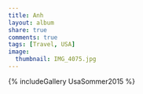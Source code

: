 ```yaml
---
title: Anh
layout: album
share: true
comments: true
tags: [Travel, USA]
image:
  thumbnail: IMG_4075.jpg
---
```


{% includeGallery UsaSommer2015 %}
